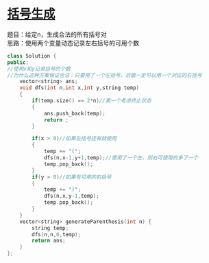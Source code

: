 # [括号生成](https://leetcode-cn.com/problems/generate-parentheses/)
题目：给定n，生成合法的所有括号对      
思路：使用两个变量动态记录左右括号的可用个数   
```cpp
class Solution {
public:
//使用x和y记录括号的个数
//为什么这种方案保证合法：只要用了一个左括号，后面一定可以用一个对应的右括号
    vector<string> ans;
    void dfs(int n,int x,int y,string temp)
    {
        if(temp.size() == 2*n)//第一个考虑终止状态
        {
            ans.push_back(temp);
            return ;
        }

        if(x > 0)//如果左括号还有就使用
        {
            temp += "(";
            dfs(n,x-1,y+1,temp);//使用了一个左，则右可使用的多了一个
            temp.pop_back();
        }
        if(y > 0)//如果有可用的右括号
        {
            temp += ")";
            dfs(n,x,y-1,temp);
            temp.pop_back();
        }
    }
    vector<string> generateParenthesis(int n) {
        string temp;
        dfs(n,n,0,temp);
        return ans;
    }
};
```
